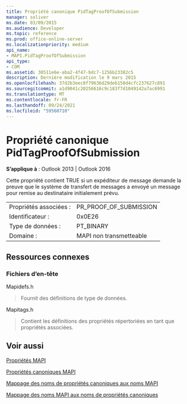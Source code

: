 ```yaml
---
title: Propriété canonique PidTagProofOfSubmission
manager: soliver
ms.date: 03/09/2015
ms.audience: Developer
ms.topic: reference
ms.prod: office-online-server
ms.localizationpriority: medium
api_name:
- MAPI.PidTagProofOfSubmission
api_type:
- COM
ms.assetid: 30511e6e-aba2-4f47-bdc7-1256b23382c5
description: Dernière modification le 9 mars 2015
ms.openlocfilehash: 37d2b3eec8f79636d29deb158d4cfc237627c891
ms.sourcegitcommit: a1d9041c20256616c9c183f7d1049142a7ac6991
ms.translationtype: MT
ms.contentlocale: fr-FR
ms.lasthandoff: 09/24/2021
ms.locfileid: "59560710"
---
```

# <a name="pidtagproofofsubmission-canonical-property"></a>Propriété canonique PidTagProofOfSubmission

  
  
**S’applique à** : Outlook 2013 | Outlook 2016 
  
Cette propriété contient TRUE si un expéditeur de message demande la preuve que le système de transfert de messages a envoyé un message pour remise au destinataire initialement prévu.
  
|||
|:-----|:-----|
|Propriétés associées :  <br/> |PR_PROOF_OF_SUBMISSION  <br/> |
|Identificateur :  <br/> |0x0E26  <br/> |
|Type de données :  <br/> |PT_BINARY  <br/> |
|Domaine :  <br/> |MAPI non transmetteable  <br/> |
   
## <a name="related-resources"></a>Ressources connexes

### <a name="header-files"></a>Fichiers d’en-tête

Mapidefs.h
  
> Fournit des définitions de type de données.
    
Mapitags.h
  
> Contient les définitions des propriétés répertoriées en tant que propriétés associées.
    
## <a name="see-also"></a>Voir aussi



[Propriétés MAPI](mapi-properties.md)
  
[Propriétés canoniques MAPI](mapi-canonical-properties.md)
  
[Mappage des noms de propriétés canoniques aux noms MAPI](mapping-canonical-property-names-to-mapi-names.md)
  
[Mappage des noms MAPI aux noms de propriétés canoniques](mapping-mapi-names-to-canonical-property-names.md)

